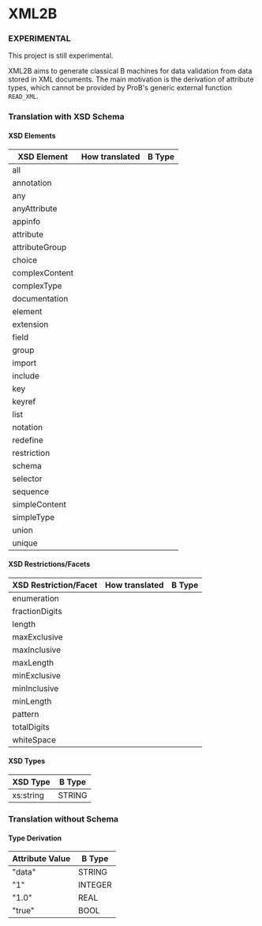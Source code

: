 # XML2B
### EXPERIMENTAL

This project is still experimental.

XML2B aims to generate classical B machines for data validation from data stored in XML documents.
The main motivation is the derivation of attribute types, which cannot be provided by ProB's generic external function `READ_XML`.

### Translation with XSD Schema



#### XSD Elements

| XSD Element    | How translated | B Type |
|----------------|----------------|--------|
| all            |                |        |
| annotation     |                |        |
| any            |                |        |
| anyAttribute   |                |        |
| appinfo        |                |        |
| attribute      |                |        |
| attributeGroup |                |        |
| choice         |                |        |
| complexContent |                |        |
| complexType    |                |        |
| documentation  |                |        |
| element        |                |        |
| extension      |                |        |
| field          |                |        |
| group          |                |        |
| import         |                |        |
| include        |                |        |
| key            |                |        |
| keyref         |                |        |
| list           |                |        |
| notation       |                |        |
| redefine       |                |        |
| restriction    |                |        |
| schema         |                |        |
| selector       |                |        |
| sequence       |                |        |
| simpleContent  |                |        |
| simpleType     |                |        |
| union          |                |        |
| unique         |                |        |

#### XSD Restrictions/Facets

| XSD Restriction/Facet | How translated | B Type |
|-----------------------|----------------|--------|
| enumeration           |                |        |
| fractionDigits        |                |        |
| length                |                |        |
| maxExclusive          |                |        |
| maxInclusive          |                |        |
| maxLength             |                |        |
| minExclusive          |                |        |
| minInclusive          |                |        |
| minLength             |                |        |
| pattern               |                |        |
| totalDigits           |                |        |
| whiteSpace            |                |        |

#### XSD Types

| XSD Type  | B Type |
|-----------|--------|
| xs:string | STRING |

### Translation without Schema

#### Type Derivation

| Attribute Value | B Type  |
|-----------------|---------|
| "data"          | STRING  |
| "1"             | INTEGER |
| "1.0"           | REAL    |
| "true"          | BOOL    |

